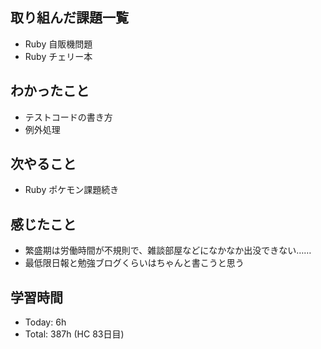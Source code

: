 ## 取り組んだ課題一覧
- Ruby 自販機問題
- Ruby チェリー本
## わかったこと
- テストコードの書き方
- 例外処理
## 次やること
- Ruby ポケモン課題続き
## 感じたこと
- 繁盛期は労働時間が不規則で、雑談部屋などになかなか出没できない……
- 最低限日報と勉強ブログくらいはちゃんと書こうと思う
## 学習時間
- Today: 6h
- Total: 387h (HC 83日目)